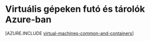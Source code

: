 <properties 
    pageTitle="Virtuális gépeken futó és tárolók |} Microsoft Azure" 
    description="Virtuális gépeken futó, Docker ismerteti és Linux tárolók és azok használatát az egyes Azure, a csoportokban, többek között az egyes előnyei és -esetek, amelyben minden egyes megközelítés kiválóan megfelelnek." 
    services="virtual-machines-linux" 
    documentationCenter="virtual-machines" 
    authors="squillace" 
    manager="timlt"
    tags="azure-resource-manager,azure-service-management" 
/>
    

<tags 
    ms.service="virtual-machines-linux" 
    ms.devlang="na" 
    ms.topic="article" 
    ms.tgt_pltfrm="vm-linux"
    ms.workload="infrastructure" 
    ms.date="08/23/2016" 
    ms.author="rasquill" 
/>


# <a name="virtual-machines-and-containers-in-azure"></a>Virtuális gépeken futó és tárolók Azure-ban

[AZURE.INCLUDE [virtual-machines-common-and-containers](../../includes/virtual-machines-common-containers.md)]
